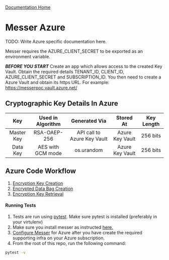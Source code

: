[Documentation Home](docs.md)

Messer Azure
=============

TODO: Write Azure specific documentation here.

Messer requires the AZURE_CLIENT_SECRET to be exported as an environment variable.

***BEFORE YOU START***
Create an app which allows access to the created Key Vault. Obtain the required details
TENANT_ID, CLIENT_ID, AZURE_CLIENT_SECRET and SUBSCRIPTION_ID. You then need to create a Azure Vault and obtain its
https URL. For example: https://messerpoc.vault.azure.net/

Cryptographic Key Details In Azure
-------

|   Key         |   Used in Algorithm   |   Generated Via               |   Stored At       |   Key Length  |
|   :---:       |   :-:                 |   :-:                         |   :-:             |   :-:         |   
| Master Key    |   RSA-OAEP-256        |   API call to Azure Key Vault |   Azure Key Vault |   256 bits    |
| Data Key      |   AES with GCM mode   |   os.urandom                  |   Azure Key Vault |   256 bits    |
 

Azure Code Workflow
-------
1. [Encryption Key Creation](/docs/graphics/messer_encryption_create_azure.png)
1. [Encrypted Data Bag Creation](/docs/graphics/messer_data_bag_from_file_azure.png)
1. [Encryption Key Retrieval](/docs/graphics/messer_data_bag_show_azure.png)

#### Running Tests

1. Tests are run using [pytest](https://pytest.org/). Make sure pytest is installed (preferably in your virtulenv)
1. Make sure you install messer as instructed [here.](/README.md#installation)
1. [Configure Messer](#before-you-start) for Azure after you have create the required supporting infra on your Azure subscription.
1. From the root of this repo, run the following command:
```bash
pytest -v
```    

